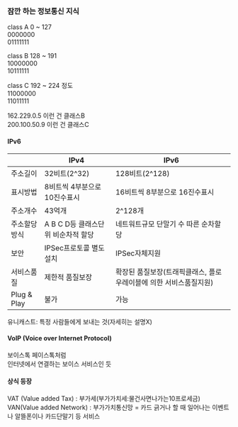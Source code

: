 ### 잠깐 하는 정보통신 지식 
  
class A 0 ~ 127  
0000000  
01111111  
  
class B 128 ~ 191  
10000000  
10111111  
  
class C 192 ~ 224 정도  
11000000  
11011111  
  
162.229.0.5 이런 건 클래스B  
200.100.50.9 이런 건 클래스C  
  
#### IPv6 
|  |IPv4 | IPv6 | 
|------|---|---|
| 주소길이 | 32비트(2^32) | 128비트(2^128) | 
| 표시방법 | 8비트씩 4부분으로 10진수표시 | 16비트씩 8부분으로 16진수표시 | 
| 주소개수 | 43억개 | 2^128개 | 
| 주소할당방식 | A B C D등 클래스단위 비순차적 할당| 네트워트규모 단말기 수 따른 순차할당 | 
| 보안 | IPSec프로토콜 별도설치 | IPSec자체지원 | 
| 서비스품질 | 제한적 품질보장 | 확장된 품질보장(트래픽클래스, 플로우레이블에 의한 서비스품질지원) | 
| Plug & Play | 불가 | 가능 | 
  
유니캐스트: 특정 사람들에게 보내는 것(자세히는 설명X)  
  
#### VoIP (Voice over Internet Protocol) 
보이스톡 페이스톡처럼  
인터넷에서 연결하는 보이스 서비스인 듯  
  
#### 상식 등장 
VAT (Value added Tax) : 부가세(부가가치세:물건사면나가는10프로세금)  
VAN(Value added Network) : 부가가치통신망 = 카드 긁거나 할 때 일어나는 이벤트나 알뜰폰이나 카드단말기 등 서비스  
  
